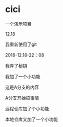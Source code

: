 # cici
一个演示项目



12.18

我重新使用了git





2018-12.18-22：08

我弄了秘钥

我加了一个小功能



这是A分支的内容



A分支开始搞事情

远程仓库加了个小功能


本地仓库又加了一个小功能